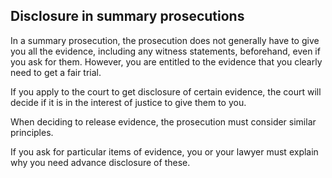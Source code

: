 ##  Disclosure in summary prosecutions

In a summary prosecution, the prosecution does not generally have to give you
all the evidence, including any witness statements, beforehand, even if you
ask for them. However, you are entitled to the evidence that you clearly need
to get a fair trial.

If you apply to the court to get disclosure of certain evidence, the court
will decide if it is in the interest of justice to give them to you.

When deciding to release evidence, the prosecution must consider similar
principles.

If you ask for particular items of evidence, you or your lawyer must explain
why you need advance disclosure of these.
